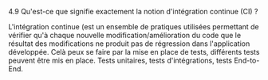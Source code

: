 4.9 Qu'est-ce que signifie exactement la notion d'intégration continue (CI) ?

L'intégration continue (est un ensemble de pratiques utilisées permettant de  vérifier qu'à chaque nouvelle modification/amélioration du code que le résultat des modifications ne produit pas de régression dans l'application développée. 
Celà peux se faire par la mise en place de tests, différents tests peuvent être mis en place. Tests unitaires, tests d'intégrations, tests End-to-End. 


